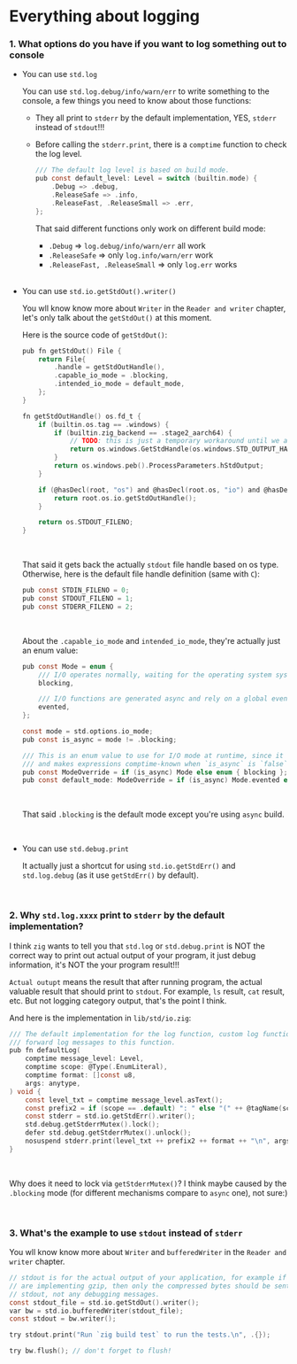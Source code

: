 # Everything about logging

### 1. What options do you have if you want to log something out to console

- You can use `std.log`

    You can use `std.log.debug/info/warn/err` to write something to the console,
    a few things you need to know about those functions:

    - They all print to `stderr` by the default implementation, YES, `stderr` instead of `stdout`!!!
    - Before calling the `stderr.print`, there is a `comptime` function to check the log level.

        ```c
        /// The default log level is based on build mode.
        pub const default_level: Level = switch (builtin.mode) {
            .Debug => .debug,
            .ReleaseSafe => .info,
            .ReleaseFast, .ReleaseSmall => .err,
        };
        ```

        That said different functions only work on different build mode:

        - `.Debug` => `log.debug/info/warn/err` all work
        - `.ReleaseSafe` => only `log.info/warn/err` work
        - `.ReleaseFast, .ReleaseSmall` => only `log.err` works

        </br>


- You can use `std.io.getStdOut().writer()`

    You wll know know more about `Writer` in the `Reader and writer` chapter,
    let's only talk about the `getStdOut()` at this moment.

    Here is the source code of `getStdOut()`:

    ```c
    pub fn getStdOut() File {
        return File{
            .handle = getStdOutHandle(),
            .capable_io_mode = .blocking,
            .intended_io_mode = default_mode,
        };
    }

    fn getStdOutHandle() os.fd_t {
        if (builtin.os.tag == .windows) {
            if (builtin.zig_backend == .stage2_aarch64) {
                // TODO: this is just a temporary workaround until we advance aarch64 backend further along.
                return os.windows.GetStdHandle(os.windows.STD_OUTPUT_HANDLE) catch os.windows.INVALID_HANDLE_VALUE;
            }
            return os.windows.peb().ProcessParameters.hStdOutput;
        }

        if (@hasDecl(root, "os") and @hasDecl(root.os, "io") and @hasDecl(root.os.io, "getStdOutHandle")) {
            return root.os.io.getStdOutHandle();
        }

        return os.STDOUT_FILENO;
    }
    ```

    </br>

    That said it gets back the actually `stdout` file handle based on os type.
    Otherwise, here is the default file handle definition (same with `C`):

    ```c
    pub const STDIN_FILENO = 0;
    pub const STDOUT_FILENO = 1;
    pub const STDERR_FILENO = 2;
    ```

    </br>

    About the `.capable_io_mode` and `intended_io_mode`, they're actually just an
    enum value:

    ```c
    pub const Mode = enum {
        /// I/O operates normally, waiting for the operating system syscalls to complete.
        blocking,

        /// I/O functions are generated async and rely on a global event loop. Event-based I/O.
        evented,
    };

    const mode = std.options.io_mode;
    pub const is_async = mode != .blocking;

    /// This is an enum value to use for I/O mode at runtime, since it takes up zero bytes at runtime,
    /// and makes expressions comptime-known when `is_async` is `false`.
    pub const ModeOverride = if (is_async) Mode else enum { blocking };
    pub const default_mode: ModeOverride = if (is_async) Mode.evented else .blocking;
    ```

    </br>

    That said `.blocking` is the default mode except you're using `async` build.

    </br>

- You can use `std.debug.print`

    It actually just a shortcut for using `std.io.getStdErr()` and `std.log.debug`
    (as it use `getStdErr()` by default).


    </br>

### 2. Why `std.log.xxxx` print to `stderr` by the default implementation?

I think `zig` wants to tell you that `std.log` or `std.debug.print` is NOT
the correct way to print out actual output of your program, it just debug
information, it's NOT the your program result!!!

`Actual outupt` means the result that after running program, the actual valuable
result that should print to `stdout`. For example, `ls` result, `cat` result,
etc. But not logging category output, that's the point I think.

And here is the implementation in `lib/std/io.zig`:

```c
/// The default implementation for the log function, custom log functions may
/// forward log messages to this function.
pub fn defaultLog(
    comptime message_level: Level,
    comptime scope: @Type(.EnumLiteral),
    comptime format: []const u8,
    args: anytype,
) void {
    const level_txt = comptime message_level.asText();
    const prefix2 = if (scope == .default) ": " else "(" ++ @tagName(scope) ++ "): ";
    const stderr = std.io.getStdErr().writer();
    std.debug.getStderrMutex().lock();
    defer std.debug.getStderrMutex().unlock();
    nosuspend stderr.print(level_txt ++ prefix2 ++ format ++ "\n", args) catch return;
}
```

</br>

Why does it need to lock via `getStderrMutex()`? I think maybe caused by the
`.blocking` mode (for different mechanisms compare to `async` one), not sure:)

</br>

### 3. What's the example to use `stdout` instead of `stderr`

You wll know know more about `Writer` and `bufferedWriter` in the
`Reader and writer` chapter.

```c
// stdout is for the actual output of your application, for example if you
// are implementing gzip, then only the compressed bytes should be sent to
// stdout, not any debugging messages.
const stdout_file = std.io.getStdOut().writer();
var bw = std.io.bufferedWriter(stdout_file);
const stdout = bw.writer();

try stdout.print("Run `zig build test` to run the tests.\n", .{});

try bw.flush(); // don't forget to flush!
```

</br>

